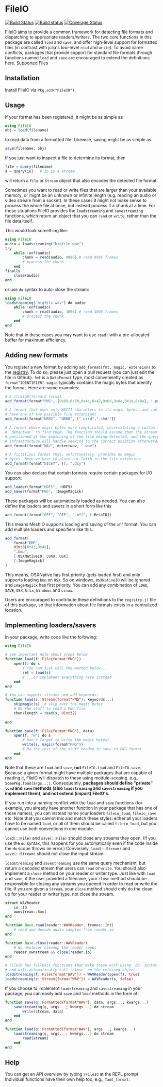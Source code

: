 # FileIO

[![Build Status](https://travis-ci.org/JuliaIO/FileIO.jl.svg?branch=master)](https://travis-ci.org/JuliaIO/FileIO.jl)
[![Build status](https://ci.appveyor.com/api/projects/status/j02repoyo75mtyjn/branch/master?svg=true)](https://ci.appveyor.com/project/SimonDanisch/fileio-jl-t5dw5/branch/master)
[![Coverage Status](https://coveralls.io/repos/JuliaIO/FileIO.jl/badge.svg?branch=master&service=github)](https://coveralls.io/github/JuliaIO/FileIO.jl?branch=master)

FileIO aims to provide a common framework for detecting file formats
and dispatching to appropriate readers/writers.  The two core
functions in this package are called `load` and `save`, and offer
high-level support for formatted files (in contrast with julia's
low-level `read` and `write`).  To avoid name conflicts, packages that
provide support for standard file formats through functions named
`load` and `save` are encouraged to extend the definitions here.
[Supported Files](docs/registry.md)

## Installation

Install FileIO via `Pkg.add("FileIO")`.

## Usage

If your format has been registered, it might be as simple as
```jl
using FileIO
obj = load(filename)
```
to read data from a formatted file.  Likewise, saving might be as simple as
```jl
save(filename, obj)
```

If you just want to inspect a file to determine its format, then
```jl
file = query(filename)
s = query(io)   # io is a stream
```
will return a `File` or `Stream` object that also encodes the detected
file format.

Sometimes you want to read or write files that are larger than your available
memory, or might be an unknown or infinite length (e.g. reading an audio or
video stream from a socket). In these cases it might not make sense to process
the whole file at once, but instead process it a chunk at a time. For these
situations FileIO provides the `loadstreaming` and `savestreaming` functions,
which return an object that you can `read` or `write`, rather than the file data
itself.

This would look something like:

```jl
using FileIO
audio = loadstreaming("bigfile.wav")
try
    while !eof(audio)
        chunk = read(audio, 4096) # read 4096 frames
        # process the chunk
    end
finally
    close(audio)
end
```

or use `do` syntax to auto-close the stream:

```jl
using FileIO
loadstreaming("bigfile.wav") do audio
    while !eof(audio)
        chunk = read(audio, 4096) # read 4096 frames
        # process the chunk
    end
end
```

Note that in these cases you may want to use `read!` with a pre-allocated buffer
for maximum efficiency.

## Adding new formats

You register a new format by adding `add_format(fmt, magic,
extension)` to the [registry](https://github.com/JuliaIO/FileIO.jl/blob/master/src/registry.jl). To do so, please just open a pull request (you can just edit the file in Github).
`fmt` is a `DataFormat` type, most conveniently created
as `format"IDENTIFIER"`.  `magic` typically contains the magic bytes
that identify the format.  Here are some examples:

```jl
# A straightforward format
add_format(format"PNG", [0x89,0x50,0x4e,0x47,0x0d,0x0a,0x1a,0x0a], ".png")

# A format that uses only ASCII characters in its magic bytes, and can
# have one of two possible file extensions
add_format(format"NRRD", "NRRD", [".nrrd",".nhdr"])

# A format whose magic bytes more complicated, necessitating a custom function
# `detectwav` to find them. The function should assume that the stream is
# positioned at the beginning of the file being detected, and the query
# infrastructure will handle seeking to the correct position afterwards.
add_format(format"WAV", detectwav, ".wav")

# A fictitious format that, unfortunately, provides no magic
# bytes. Here we have to place our faith in the file extension.
add_format(format"DICEY", (), ".dcy")
```

You can also declare that certain formats require certain packages for
I/O support:

```jl
add_loader(format"HDF5", :HDF5)
add_saver(format"PNG", :ImageMagick)
```
These packages will be automatically loaded as needed.
You can also define the loaders and savers in a short form like this:
```jl
add_format(format"OFF", "OFF", ".off", [:MeshIO])
```
This means MeshIO supports loading and saving of the `off` format.
You can add multiple loaders and specifiers like this:
```jl
add_format(
    format"BMP",
    UInt8[0x42,0x4d],
    ".bmp",
    [:OSXNativeIO, LOAD, OSX],
    [:ImageMagick]
)
```
This means, OSXNative has first priority (gets loaded first) and only supports loading `bmp` on `OSX`.
So on windows, `OSXNativeIO` will be ignored and `ImageMagick` has first priority.
You can add any combination of `LOAD`, `SAVE`, `OSX`, `Unix`, `Windows` and `Linux`.

Users are encouraged to contribute these definitions to the
`registry.jl` file of this package, so that information about file
formats exists in a centralized location.

## Implementing loaders/savers

In your package, write code like the following:

```jl
using FileIO

# See important note about scope below
function load(f::File{format"PNG"})
    open(f) do s
        # You can just call the method below...
        ret = load(s)
        # ...or implement everything here instead
    end
end

# You can support streams and add keywords:
function load(s::Stream{format"PNG"}; keywords...)
    skipmagic(s)  # skip over the magic bytes
    # Do the stuff to read a PNG file
    chunklength = read(s, UInt32)
    ...
end

function save(f::File{format"PNG"}, data)
    open(f, "w") do s
        # Don't forget to write the magic bytes!
        write(s, magic(format"PNG"))
        # Do the rest of the stuff needed to save in PNG format
    end
end
```

Note that these are `load` and `save`, **not** `FileIO.load` and `FileIO.save`.
Because a given format might have multiple packages that are capable of reading it,
FileIO will dispatch to these using module-scoping, e.g., `SomePkg.load(args...)`.
Consequently, **packages should define "private" `load` and `save` methods (also
`loadstreaming` and `savestreaming` if you implement them), and not extend
(import) FileIO's**.

If you run into a naming conflict with the `load` and `save` functions
(for example, you already have another function in your package that has
one of these names), you can instead name your loaders `fileio_load`,
`fileio_save` etc. Note that you cannot mix and match these styles: either
all your loaders have to be named `load`, or all of them should be called
`fileio_load`, but you cannot use both conventions in one module.

`load(::File)` and `save(::File)` should close any streams
they open.  (If you use the `do` syntax, this happens for you
automatically even if the code inside the `do` scope throws an error.)
Conversely, `load(::Stream)` and `save(::Stream)` should not close the
input stream.

`loadstreaming` and `savestreaming` use the same query mechanism, but return a
decoded stream that users can `read` or `write`. You should also implement a
`close` method on your reader or writer type. Just like with `load` and `save`,
if the user provided a filename, your `close` method should be responsible for
closing any streams you opened in order to read or write the file. If you are
given a `Stream`, your `close` method should only do the clean up for your
reader or writer type, not close the stream.

```jl
struct WAVReader
    io::IO
    ownstream::Bool
end

function Base.read(reader::WAVReader, frames::Int)
    # read and decode audio samples from reader.io
end

function Base.close(reader::WAVReader)
    # do whatever cleanup the reader needs
    reader.ownstream && close(reader.io)
end

# FileIO has fallback functions that make these work using `do` syntax as well,
# and will automatically call `close` on the returned object.
loadstreaming(f::File{format"WAV"}) = WAVReader(open(f), true)
loadstreaming(s::Stream{format"WAV"}) = WAVReader(s, false)
```

If you choose to implement `loadstreaming` and `savestreaming` in your package,
you can easily add `save` and `load` methods in the form of:

```jl
function save(q::Formatted{format"WAV"}, data, args...; kwargs...)
    savestreaming(q, args...; kwargs...) do stream
        write(stream, data)
    end
end

function load(q::Formatted{format"WAV"}, args...; kwargs...)
    loadstreaming(q, args...; kwargs...) do stream
        read(stream)
    end
end
```

## Help

You can get an API overview by typing `?FileIO` at the REPL prompt.
Individual functions have their own help too, e.g., `?add_format`.

